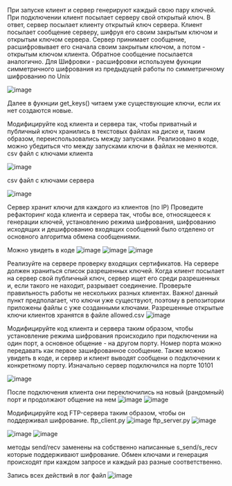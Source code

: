 При запуске клиент и сервер генерируют каждый свою пару ключей. При подключении клиент посылает серверу свой открытый ключ. В ответ, сервер посылает клиенту открытый ключ сервера. Клиент посылает сообщение серверу, шифруя его своим закрытым ключом и открытым ключом сервера. Сервер принимает сообщение, расшифровывает его сначала своим закрытым ключом, а потом - открытым ключом клиента. Обратное сообщение посылается аналогично. Для Шифровки - расшифровки используем фукнции симметричного шифрования из предыдущей работы по симметричному шифрованию по Unix

![image](https://user-images.githubusercontent.com/90453727/144818521-520bd80f-d825-48ea-ab53-83beb57b5bbb.png)

Далее в фукнции get_keys() читаем уже существующие ключи, если их нет создаются новые.

Модифицируйте код клиента и сервера так, чтобы приватный и публичный ключ хранились в текстовых файлах на диске и, таким образом, переиспользовались между запусками. Реализовано в коде, можно убедиться что между запусками ключи в файлах не меняются. csv файл с ключами клиента

![image](https://user-images.githubusercontent.com/90453727/144818613-5bdb7635-0034-476b-9c3a-a751960dac49.png)

csv файл с ключами сервера

![image](https://user-images.githubusercontent.com/90453727/144818676-bce27921-e7d1-4949-aa0b-ab6fe4d131d4.png)

Сервер хранит ключи для каждого из клиентов (по IP) Проведите рефакторинг кода клиента и сервера так, чтобы все, относящееся к генерации ключей, установлению режима шифрования, шифрованию исходящих и дешифрованию входящих сообщений было отделено от основного алгоритма обмена сообщениями.

Можно увидеть в коде
![image](https://user-images.githubusercontent.com/90453727/144818833-de97e3f4-0c14-469c-8fe6-62e8525e33a0.png)
![image](https://user-images.githubusercontent.com/90453727/144818859-1947d50f-b14d-4d8f-8b3a-917938470f22.png)
![image](https://user-images.githubusercontent.com/90453727/144818911-299d951c-a804-4e4d-9e36-13455917955c.png)


Реализуйте на сервере проверку входящих сертификатов. На сервере должен храниться список разрешенных ключей. Когда клиент посылает на сервер свой публичный ключ, сервер ищет его среди разрешенных и, если такого не находит, разрывает соединение. Проверьте правильность работы не нескольких разных клиентах. Важно! данный пункт предполагает, что ключи уже существуют, поэтому в репозитории приложены файлы с уже созданными ключами. Разрешенные открытые ключи клиентов хранятся в файле allowed.csv
![image](https://user-images.githubusercontent.com/90453727/144818954-0e164751-725a-4f8d-8bb0-c55b43877bd7.png)


Модифицируйте код клиента и сервера таким образом, чтобы установление режима шифрования происходило при подключении на один порт, а основное общение - на другом порту. Номер порта можно передавать как первое зашифрованное сообщение. Также можно увидеть в коде, и сервер и клиент выводят сообщени о подключении к конкретному порту. Изначально сервер подключился на порте 10101

![image](https://user-images.githubusercontent.com/90453727/144819041-9e1cc893-059d-48ea-b517-ac8dd3513d90.png)


После подключения клиента они переключились на новый (рандомный) порт и продолжают общение на нем
![image](https://user-images.githubusercontent.com/90453727/144819072-93306ee1-fe60-43c4-8790-a84737799a63.png)
![image](https://user-images.githubusercontent.com/90453727/144819149-f0ff662b-31c0-4ce0-b127-a7483aca2050.png)


Модифицируйте код FTP-сервера таким образом, чтобы он поддерживал шифрование.
ftp_client.py
![image](https://user-images.githubusercontent.com/90453727/144820044-1caef197-9ab6-4635-8388-3ed1c5c4e8da.png)
ftp_server.py
![image](https://user-images.githubusercontent.com/90453727/144820116-6a1f0dc1-d147-4972-b78c-f2d49c0e377c.png)


![image](https://user-images.githubusercontent.com/90453727/144819732-b8614a92-170f-4ffa-8930-cd8bf786b828.png)
![image](https://user-images.githubusercontent.com/90453727/144819810-6d237633-fd0a-4e84-a132-1f1b3538f92c.png)


методы send/recv заменены на собственно написанные s_send/s_recv которые поддерживают шифрование. Обмен ключами и генерация происходят при каждом запросе и каждый раз разные соответственно.

Запись всех действий в лог файл
![image](https://user-images.githubusercontent.com/90453727/144820402-eff78717-d24d-434d-9860-56e8c715fc24.png)

